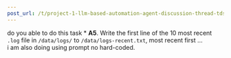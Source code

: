 ```yaml
---
post_url: /t/project-1-llm-based-automation-agent-discussion-thread-tds-jan-2025/164277/526
---
```

do you able to do this task \* **A5**. Write the first line of the 10 most recent `.log` file in `/data/logs/` to `/data/logs-recent.txt`, most recent first …  
i am also doing using prompt no hard-coded.
